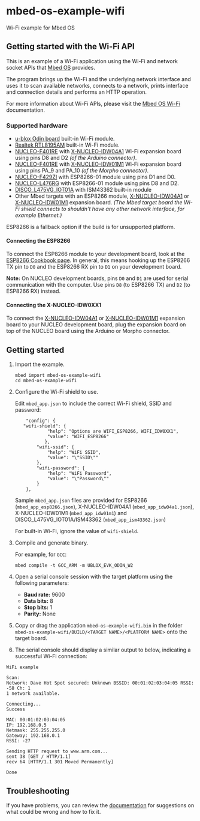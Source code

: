 # mbed-os-example-wifi #

Wi-Fi example for Mbed OS

## Getting started with the Wi-Fi API ##

This is an example of a Wi-Fi application using the Wi-Fi and network socket APIs that [Mbed OS](https://github.com/ARMmbed/mbed-os) provides.

The program brings up the Wi-Fi and the underlying network interface and uses it to scan available networks, connects to a network, prints interface and connection details and performs an HTTP operation.

For more information about Wi-Fi APIs, please visit the [Mbed OS Wi-Fi](https://os.mbed.com/docs/latest/reference/wi-fi.html) documentation.

### Supported hardware ###

* [u-blox Odin board](https://os.mbed.com/platforms/ublox-EVK-ODIN-W2/) built-in Wi-Fi module.
* [Realtek RTL8195AM](https://os.mbed.com/platforms/REALTEK-RTL8195AM/) built-in Wi-Fi module.
* [NUCLEO-F401RE](https://os.mbed.com/platforms/ST-Nucleo-F401RE/) with [X-NUCLEO-IDW04A1](http://www.st.com/content/st_com/en/products/ecosystems/stm32-open-development-environment/stm32-nucleo-expansion-boards/stm32-ode-connect-hw/x-nucleo-idw04a1.html) Wi-Fi expansion board using pins D8 and D2 _(of the Arduino connector)_.
* [NUCLEO-F401RE](https://os.mbed.com/platforms/ST-Nucleo-F401RE/) with [X-NUCLEO-IDW01M1](https://os.mbed.com/components/X-NUCLEO-IDW01M1/) Wi-Fi expansion board using pins PA_9 and PA_10 _(of the Morpho connector)_.
* [NUCLEO-F429ZI](https://os.mbed.com/platforms/ST-Nucleo-F429ZI/) with ESP8266-01 module using pins D1 and D0.
* [NUCLEO-L476RG](https://os.mbed.com/platforms/ST-Nucleo-L476RG/) with ESP8266-01 module using pins D8 and D2.
* [DISCO_L475VG_IOT01A](https://os.mbed.com/platforms/ST-Discovery-L475E-IOT01A/) with ISM43362 built-in module
* Other Mbed targets with an ESP8266 module, [X-NUCLEO-IDW04A1](http://www.st.com/content/st_com/en/products/ecosystems/stm32-open-development-environment/stm32-nucleo-expansion-boards/stm32-ode-connect-hw/x-nucleo-idw04a1.html) or [X-NUCLEO-IDW01M1](https://os.mbed.com/components/X-NUCLEO-IDW01M1/) expansion board.
  *(The Mbed target board the Wi-Fi shield connects to shouldn't have any other network interface, for example Ethernet.)*

ESP8266 is a fallback option if the build is for unsupported platform.

#### Connecting the ESP8266 ####

To connect the ESP8266 module to your development board, look at the [ESP8266 Cookbook page](https://developer.mbed.org/users/4180_1/notebook/using-the-esp8266-with-the-mbed-lpc1768/). In general, this means hooking up the ESP8266 TX pin to `D0` and the ESP8266 RX pin to `D1` on your development board.

**Note:** On NUCLEO development boards, pins `D0` and `D1` are used for serial communication with the computer. Use pins `D8` (to ESP8266 TX) and `D2` (to ESP8266 RX) instead.

#### Connecting the X-NUCLEO-IDW0XX1 ####

To connect the [X-NUCLEO-IDW04A1](http://www.st.com/content/st_com/en/products/ecosystems/stm32-open-development-environment/stm32-nucleo-expansion-boards/stm32-ode-connect-hw/x-nucleo-idw04a1.html) or [X-NUCLEO-IDW01M1](https://developer.mbed.org/components/X-NUCLEO-IDW01M1/) expansion board to your NUCLEO development board, plug the expansion board on top of the NUCLEO board using the Arduino or Morpho connector.

##  Getting started ##

1. Import the example.

   ```
   mbed import mbed-os-example-wifi
   cd mbed-os-example-wifi
   ```
   
2. Configure the Wi-Fi shield to use.

   Edit ```mbed_app.json``` to include the correct Wi-Fi shield, SSID and password:

   ```
       "config": {
 	  "wifi-shield": {
               "help": "Options are WIFI_ESP8266, WIFI_IDW0XX1",
               "value": "WIFI_ESP8266"
        	  },
           "wifi-ssid": {
               "help": "WiFi SSID",
               "value": "\"SSID\""
           },
           "wifi-password": {
               "help": "WiFi Password",
               "value": "\"Password\""
           }
       },
   ```

   Sample ```mbed_app.json``` files are provided for ESP8266 (```mbed_app_esp8266.json```), X-NUCLEO-IDW04A1 (```mbed_app_idw04a1.json```),  X-NUCLEO-IDW01M1 (```mbed_app_idw01m1```) and DISCO_L475VG_IOT01A/ISM43362 (```mbed_app_ism43362.json```)
   
   For built-in Wi-Fi, ignore the value of `wifi-shield`.

3. Compile and generate binary.

   For example, for `GCC`:

   ```
   mbed compile -t GCC_ARM -m UBLOX_EVK_ODIN_W2
   ```
   
 4. Open a serial console session with the target platform using the following parameters:
 
    * **Baud rate:** 9600
    * **Data bits:** 8
    * **Stop bits:** 1
    * **Parity:** None
 
 5. Copy or drag the application `mbed-os-example-wifi.bin` in the folder `mbed-os-example-wifi/BUILD/<TARGET NAME>/<PLATFORM NAME>` onto the target board.
 
 6. The serial console should display a similar output to below, indicating a successful Wi-Fi connection:
 
 ```
 WiFi example

Scan:
Network: Dave Hot Spot secured: Unknown BSSID: 00:01:02:03:04:05 RSSI: -58 Ch: 1
1 network available.

Connecting...
Success

MAC: 00:01:02:03:04:05
IP: 192.168.0.5
Netmask: 255.255.255.0
Gateway: 192.168.0.1
RSSI: -27

Sending HTTP request to www.arm.com...
sent 38 [GET / HTTP/1.1]
recv 64 [HTTP/1.1 301 Moved Permanently]

Done
```

## Troubleshooting

If you have problems, you can review the [documentation](https://os.mbed.com/docs/latest/tutorials/debugging.html) for suggestions on what could be wrong and how to fix it.
